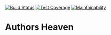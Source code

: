 [![Build Status](https://travis-ci.org/andela/ah-frontend-summer.svg?branch=develop)](https://travis-ci.org/andela/ah-frontend-summer)
[![Test Coverage](https://api.codeclimate.com/v1/badges/0fd3fdfadcf03f756fe1/test_coverage)](https://codeclimate.com/github/andela/ah-frontend-summer/test_coverage)
[![Maintainability](https://api.codeclimate.com/v1/badges/0fd3fdfadcf03f756fe1/maintainability)](https://codeclimate.com/github/andela/ah-frontend-summer/maintainability)

# Authors Heaven
